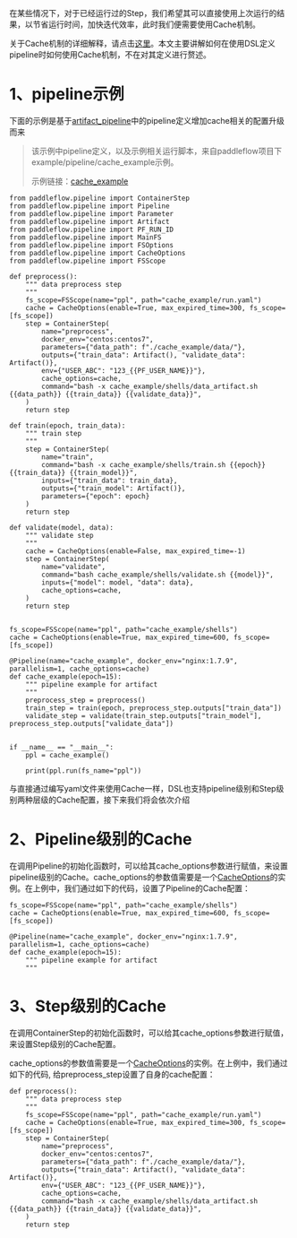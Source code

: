在某些情况下，对于已经运行过的Step，我们希望其可以直接使用上次运行的结果，以节省运行时间，加快迭代效率，此时我们便需要使用Cache机制。

关于Cache机制的详细解释，请点击[这里][Cache-ref]。本文主要讲解如何在使用DSL定义pipeline时如何使用Cache机制，不在对其定义进行赘述。

# 1、pipeline示例
下面的示例是基于[artifact_pipeline][artifact_pipeline]中的pipeline定义增加cache相关的配置升级而来
>该示例中pipeline定义，以及示例相关运行脚本，来自paddleflow项目下example/pipeline/cache_example示例。
>
>示例链接：[cache_example][cache_example]

```python3
from paddleflow.pipeline import ContainerStep
from paddleflow.pipeline import Pipeline
from paddleflow.pipeline import Parameter
from paddleflow.pipeline import Artifact
from paddleflow.pipeline import PF_RUN_ID
from paddleflow.pipeline import MainFS
from paddleflow.pipeline import FSOptions
from paddleflow.pipeline import CacheOptions
from paddleflow.pipeline import FSScope

def preprocess():
    """ data preprocess step
    """
    fs_scope=FSScope(name="ppl", path="cache_example/run.yaml")
    cache = CacheOptions(enable=True, max_expired_time=300, fs_scope=[fs_scope])
    step = ContainerStep(
        name="preprocess",
        docker_env="centos:centos7",
        parameters={"data_path": f"./cache_example/data/"},
        outputs={"train_data": Artifact(), "validate_data": Artifact()},
        env={"USER_ABC": "123_{{PF_USER_NAME}}"},
        cache_options=cache,
        command="bash -x cache_example/shells/data_artifact.sh {{data_path}} {{train_data}} {{validate_data}}",
    )
    return step
    
def train(epoch, train_data):
    """ train step
    """
    step = ContainerStep(
        name="train",
        command="bash -x cache_example/shells/train.sh {{epoch}} {{train_data}} {{train_model}}",
        inputs={"train_data": train_data},
        outputs={"train_model": Artifact()},
        parameters={"epoch": epoch}
    )
    return step
    
def validate(model, data):
    """ validate step
    """
    cache = CacheOptions(enable=False, max_expired_time=-1)
    step = ContainerStep(
        name="validate",
        command="bash cache_example/shells/validate.sh {{model}}",
        inputs={"model": model, "data": data},
        cache_options=cache,
    )    
    return step


fs_scope=FSScope(name="ppl", path="cache_example/shells")
cache = CacheOptions(enable=True, max_expired_time=600, fs_scope=[fs_scope])

@Pipeline(name="cache_example", docker_env="nginx:1.7.9", parallelism=1, cache_options=cache)
def cache_example(epoch=15):
    """ pipeline example for artifact
    """
    preprocess_step = preprocess()
    train_step = train(epoch, preprocess_step.outputs["train_data"])
    validate_step = validate(train_step.outputs["train_model"], preprocess_step.outputs["validate_data"])
    

if __name__ == "__main__":
    ppl = cache_example()
    
    print(ppl.run(fs_name="ppl"))
```
与直接通过编写yaml文件来使用Cache一样，DSL也支持pipeline级别和Step级别两种层级的Cache配置，接下来我们将会依次介绍


# 2、Pipeline级别的Cache
在调用Pipeline的初始化函数时，可以给其cache_options参数进行赋值，来设置pipeline级别的Cache。cache_options的参数值需要是一个[CacheOptions][CacheOptions]的实例。在上例中，我们通过如下的代码，设置了Pipeline的Cache配置：
```python3
fs_scope=FSScope(name="ppl", path="cache_example/shells")
cache = CacheOptions(enable=True, max_expired_time=600, fs_scope=[fs_scope])

@Pipeline(name="cache_example", docker_env="nginx:1.7.9", parallelism=1, cache_options=cache)
def cache_example(epoch=15):
    """ pipeline example for artifact
    """
``` 

# 3、Step级别的Cache
在调用ContainerStep的初始化函数时，可以给其cache_options参数进行赋值，来设置Step级别的Cache配置。

cache_options的参数值需要是一个[CacheOptions][CacheOptions]的实例。在上例中，我们通过如下的代码, 给preprocess_step设置了自身的cache配置：
```python3
def preprocess():
    """ data preprocess step
    """
    fs_scope=FSScope(name="ppl", path="cache_example/run.yaml")
    cache = CacheOptions(enable=True, max_expired_time=300, fs_scope=[fs_scope])
    step = ContainerStep(
        name="preprocess",
        docker_env="centos:centos7",
        parameters={"data_path": f"./cache_example/data/"},
        outputs={"train_data": Artifact(), "validate_data": Artifact()},
        env={"USER_ABC": "123_{{PF_USER_NAME}}"},
        cache_options=cache,
        command="bash -x cache_example/shells/data_artifact.sh {{data_path}} {{train_data}} {{validate_data}}",
    )
    return step
``` 

[Cache-ref]: /docs/zh_cn/reference/pipeline/yaml_definition/3_cache.md
[DSL使用基础]: /docs/zh_cn/reference/pipeline/dsl_definition/1_pipeline_basic.md
[artifact_pipeline]: /docs/zh_cn/reference/pipeline/dsl_definition/2_artifact.md
[cache_example]: /example/pipeline/cache_example
[CacheOptions]: /docs/zh_cn/reference/sdk_reference/pipeline_dsl_reference.md#9CacheOptions
[DSL-PostProcess-And-FailureOpitons]: /docs/zh_cn/reference/pipeline/dsl_definition/4_failure_options_and_post_process.md
[DSL接口文档]: /docs/zh_cn/reference/sdk_reference/pipeline_dsl_reference.md
